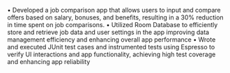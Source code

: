 •	Developed a job comparison app that allows users to input and compare offers based on salary, bonuses, and benefits, resulting in a 30% reduction in time spent on job comparisons.
•	Utilized Room Database to efficiently store and retrieve job data and user settings in the app improving data management efficiency and enhancing overall app performance
•	Wrote and executed JUnit test cases and instrumented tests using Espresso to verify UI interactions and app functionality, achieving high test coverage and enhancing app reliability
